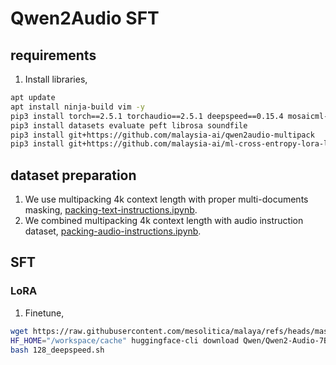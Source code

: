# Qwen2Audio SFT

## requirements

1. Install libraries,

```bash
apt update
apt install ninja-build vim -y
pip3 install torch==2.5.1 torchaudio==2.5.1 deepspeed==0.15.4 mosaicml-streaming
pip3 install datasets evaluate peft librosa soundfile
pip3 install git+https://github.com/malaysia-ai/qwen2audio-multipack
pip3 install git+https://github.com/malaysia-ai/ml-cross-entropy-lora-lm-head
```

## dataset preparation

1. We use multipacking 4k context length with proper multi-documents masking, [packing-text-instructions.ipynb](packing-text-instructions.ipynb).
2. We combined multipacking 4k context length with audio instruction dataset, [packing-audio-instructions.ipynb](packing-audio-instructions.ipynb).

## SFT

### LoRA

1. Finetune,

```bash
wget https://raw.githubusercontent.com/mesolitica/malaya/refs/heads/master/session/llama3/ds_config_zero3.json
HF_HOME="/workspace/cache" huggingface-cli download Qwen/Qwen2-Audio-7B-Instruct
bash 128_deepspeed.sh
```